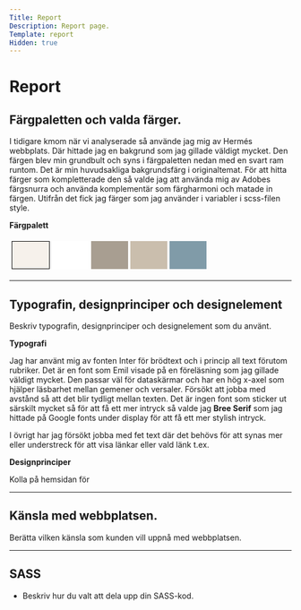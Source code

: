 ```yaml
---
Title: Report
Description: Report page.
Template: report
Hidden: true
---
```


Report
==========================

## Färgpaletten och valda färger.

I tidigare kmom när vi analyserade så använde jag mig av Hermés webbplats. Där hittade jag en bakgrund som jag gillade väldigt mycket. Den färgen blev min grundbult och syns i färgpaletten nedan med en svart ram runtom. Det är min huvudsakliga bakgrundsfärg i originaltemat. För att hitta färger som kompletterade den så valde jag att använda mig av Adobes färgsnurra och använda komplementär som färgharmoni och matade in färgen. Utifrån det fick jag färger som jag använder i variabler i scss-filen style.

<p><strong>Färgpalett</strong></p>
<table style="border-spacing: 4px; border-collapse: separate">
<tr>
<td style="height: 50px; width: 50px; border: 1px #000 solid; background-color: #f6f1eb">
</td><td style="height: 50px; width: 50px; background-color: #fff">
</td><td style="height: 50px; width: 50px; background-color: #a89e91">
</td><td style="height: 50px; width: 50px; background-color: #cabead">
</td><td style="height: 50px; width: 50px; background-color: #809ba8">
</td></tr>
</table>


<div class="sb sb-home">
      <small></small>
      <hr class="section-break-3" />
</div>

## Typografin, designprinciper och designelement
Beskriv typografin, designprinciper och designelement som du använt.

**Typografi**

Jag har använt mig av fonten Inter för brödtext och i princip all text förutom rubriker. Det är en font som Emil visade på en föreläsning som jag gillade väldigt mycket. Den passar väl för dataskärmar och har en hög x-axel som hjälper läsbarhet mellan gemener och versaler.
Försökt att jobba med avstånd så att det blir tydligt mellan texten. Det är ingen font som sticker ut särskilt mycket så för att få ett mer intryck så valde jag **Bree Serif** som jag hittade på Google fonts under display för att få ett mer stylish intryck.

I övrigt har jag försökt jobba med fet text där det behövs för att synas mer eller understreck för att visa länkar eller vald länk t.ex.

**Designprinciper**

Kolla på hemsidan för 





<div class="sb sb-home">
      <small></small>
      <hr class="section-break-3" />
</div>

## Känsla med webbplatsen.

Berätta vilken känsla som kunden vill uppnå med webbplatsen.

<div class="sb sb-home">
      <small></small>
      <hr class="section-break-3" />
</div>

## SASS 
* Beskriv hur du valt att dela upp din SASS-kod.




